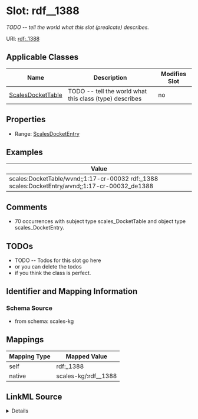

# Slot: rdf__1388


_TODO -- tell the world what this slot (predicate) describes._





URI: [rdf:_1388](http://www.w3.org/1999/02/22-rdf-syntax-ns#_1388)



<!-- no inheritance hierarchy -->





## Applicable Classes

| Name | Description | Modifies Slot |
| --- | --- | --- |
| [ScalesDocketTable](../classes/ScalesDocketTable.md) | TODO -- tell the world what this class (type) describes |  no  |







## Properties

* Range: [ScalesDocketEntry](../classes/ScalesDocketEntry.md)






## Examples

| Value |
| --- |
| scales:DocketTable/wvnd;;1:17-cr-00032 rdf:_1388 scales:DocketEntry/wvnd;;1:17-cr-00032_de1388 |

## Comments

* 70 occurrences with subject type scales_DocketTable and object type scales_DocketEntry.

## TODOs

* TODO -- Todos for this slot go here
* or you can delete the todos
* if you think the class is perfect.

## Identifier and Mapping Information







### Schema Source


* from schema: scales-kg




## Mappings

| Mapping Type | Mapped Value |
| ---  | ---  |
| self | rdf:_1388 |
| native | scales-kg/:rdf__1388 |




## LinkML Source

<details>
```yaml
name: rdf__1388
description: TODO -- tell the world what this slot (predicate) describes.
todos:
- TODO -- Todos for this slot go here
- or you can delete the todos
- if you think the class is perfect.
comments:
- 70 occurrences with subject type scales_DocketTable and object type scales_DocketEntry.
examples:
- value: scales:DocketTable/wvnd;;1:17-cr-00032 rdf:_1388 scales:DocketEntry/wvnd;;1:17-cr-00032_de1388
from_schema: scales-kg
rank: 1000
slot_uri: rdf:_1388
alias: rdf__1388
domain_of:
- scales_DocketTable
range: scales_DocketEntry

```
</details>